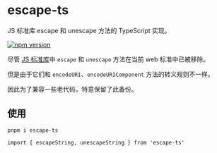 # escape-ts

JS 标准库 escape 和 unescape 方法的 TypeScript 实现。

[![npm version](https://img.shields.io/npm/v/escape-ts)](https://www.npmjs.com/package/escape-ts)

尽管 [JS 标准库](https://github.com/zloirock/core-js)中 `escape` 和 `unescape` 方法在当前 web 标准中已被移除。

但是由于它们和 `encodeURI`、`encodeURIComponent` 方法的转义规则不一样。

因此为了兼容一些老代码，特意保留了此备份。

## 使用

`pnpm i escape-ts`

`import { escapeString, unescapeString } from 'escape-ts'`

